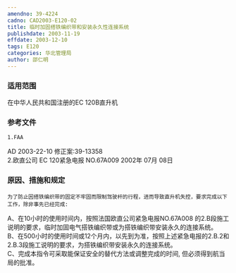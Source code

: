 ```yaml
---
amendno: 39-4224  
cadno: CAD2003-E120-02  
title: 临时加固搭铁编织带和安装永久性连接系统  
publishdate: 2003-11-19  
effdate: 2003-12-10  
tags: E120  
categories: 华北管理局  
author: 邵仁明  
---
```

  
### 适用范围  
在中华人民共和国注册的EC 120B直升机  
  
<!--more-->  
### 参考文件  
    1.FAA  
AD 2003-22-10    修正案:39-13358  
    2.欧直公司 EC 120紧急电报 NO.67A009  2002年 07月 08日  
  
### 原因、措施和规定  
    为了防止因搭铁编织带的固定不牢固而限制驾驶杆的行程，进而导致直升机失控，要求完成以下工作，除非事先已经完成:  
 A、在10小时的使用时间内，按照法国欧直公司紧急电报NO.67A008 的2.B段施工说明的要求，临时加固电气搭铁编织带或为搭铁编织带安装永久的连接系统。  
    B、在500小时的使用时间或12个月内，以先到为准，按照上述紧急电报的2.B.2和2.B.3段施工说明的要求，为搭铁编织带安装永久的连接系统。  
    C、完成本指令可采取能保证安全的替代方法或调整完成的时间, 但必须得到航当局的批准。  
